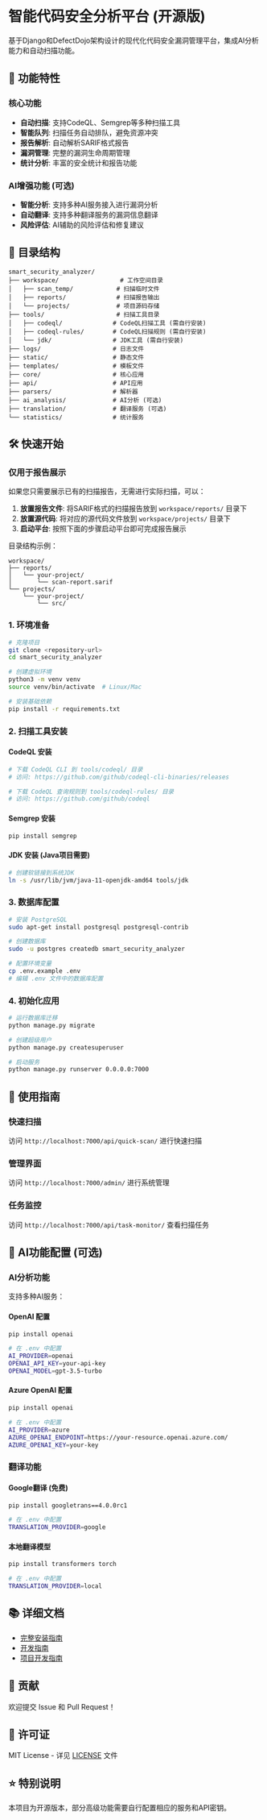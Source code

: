 # 智能代码安全分析平台 (开源版)

基于Django和DefectDojo架构设计的现代化代码安全漏洞管理平台，集成AI分析能力和自动扫描功能。

## 🚀 功能特性

### 核心功能
- **自动扫描**: 支持CodeQL、Semgrep等多种扫描工具
- **智能队列**: 扫描任务自动排队，避免资源冲突
- **报告解析**: 自动解析SARIF格式报告
- **漏洞管理**: 完整的漏洞生命周期管理
- **统计分析**: 丰富的安全统计和报告功能

### AI增强功能 (可选)
- **智能分析**: 支持多种AI服务接入进行漏洞分析
- **自动翻译**: 支持多种翻译服务的漏洞信息翻译
- **风险评估**: AI辅助的风险评估和修复建议

## 📁 目录结构

```
smart_security_analyzer/
├── workspace/                 # 工作空间目录
│   ├── scan_temp/            # 扫描临时文件
│   ├── reports/              # 扫描报告输出
│   └── projects/             # 项目源码存储
├── tools/                    # 扫描工具目录
│   ├── codeql/              # CodeQL扫描工具 (需自行安装)
│   ├── codeql-rules/        # CodeQL扫描规则 (需自行安装)
│   └── jdk/                 # JDK工具 (需自行安装)
├── logs/                    # 日志文件
├── static/                  # 静态文件
├── templates/               # 模板文件
├── core/                    # 核心应用
├── api/                     # API应用
├── parsers/                 # 解析器
├── ai_analysis/             # AI分析 (可选)
├── translation/             # 翻译服务 (可选)
└── statistics/              # 统计服务
```

## 🛠️ 快速开始

### 仅用于报告展示

如果您只需要展示已有的扫描报告，无需进行实际扫描，可以：

1. **放置报告文件**: 将SARIF格式的扫描报告放到 `workspace/reports/` 目录下
2. **放置源代码**: 将对应的源代码文件放到 `workspace/projects/` 目录下
3. **启动平台**: 按照下面的步骤启动平台即可完成报告展示

目录结构示例：
```
workspace/
├── reports/
│   └── your-project/
│       └── scan-report.sarif
└── projects/
    └── your-project/
        └── src/
```

### 1. 环境准备

```bash
# 克隆项目
git clone <repository-url>
cd smart_security_analyzer

# 创建虚拟环境
python3 -m venv venv
source venv/bin/activate  # Linux/Mac

# 安装基础依赖
pip install -r requirements.txt
```

### 2. 扫描工具安装

#### CodeQL 安装
```bash
# 下载 CodeQL CLI 到 tools/codeql/ 目录
# 访问: https://github.com/github/codeql-cli-binaries/releases

# 下载 CodeQL 查询规则到 tools/codeql-rules/ 目录  
# 访问: https://github.com/github/codeql
```

#### Semgrep 安装
```bash
pip install semgrep
```

#### JDK 安装 (Java项目需要)
```bash
# 创建软链接到系统JDK
ln -s /usr/lib/jvm/java-11-openjdk-amd64 tools/jdk
```

### 3. 数据库配置

```bash
# 安装 PostgreSQL
sudo apt-get install postgresql postgresql-contrib

# 创建数据库
sudo -u postgres createdb smart_security_analyzer

# 配置环境变量
cp .env.example .env
# 编辑 .env 文件中的数据库配置
```

### 4. 初始化应用

```bash
# 运行数据库迁移
python manage.py migrate

# 创建超级用户
python manage.py createsuperuser

# 启动服务
python manage.py runserver 0.0.0.0:7000
```

## 🎯 使用指南

### 快速扫描
访问 `http://localhost:7000/api/quick-scan/` 进行快速扫描

### 管理界面  
访问 `http://localhost:7000/admin/` 进行系统管理

### 任务监控
访问 `http://localhost:7000/api/task-monitor/` 查看扫描任务

## 🔧 AI功能配置 (可选)

### AI分析功能

支持多种AI服务：

#### OpenAI 配置
```bash
pip install openai

# 在 .env 中配置
AI_PROVIDER=openai
OPENAI_API_KEY=your-api-key
OPENAI_MODEL=gpt-3.5-turbo
```

#### Azure OpenAI 配置
```bash
pip install openai

# 在 .env 中配置
AI_PROVIDER=azure
AZURE_OPENAI_ENDPOINT=https://your-resource.openai.azure.com/
AZURE_OPENAI_KEY=your-key
```

### 翻译功能

#### Google翻译 (免费)
```bash
pip install googletrans==4.0.0rc1

# 在 .env 中配置
TRANSLATION_PROVIDER=google
```

#### 本地翻译模型
```bash
pip install transformers torch

# 在 .env 中配置  
TRANSLATION_PROVIDER=local
```

## 📚 详细文档

- [完整安装指南](README_OPENSOURCE.md)
- [开发指南](DEVELOPMENT_GUIDE.md)
- [项目开发指南](PROJECT_DEVELOPMENT_GUIDE.md)

## 🤝 贡献

欢迎提交 Issue 和 Pull Request！

## 📄 许可证

MIT License - 详见 [LICENSE](LICENSE) 文件

## ⭐ 特别说明

本项目为开源版本，部分高级功能需要自行配置相应的服务和API密钥。
